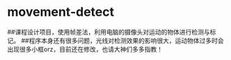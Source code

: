 # movement-detect

##课程设计项目，使用帧差法，利用电脑的摄像头对运动的物体进行检测与标记。
##程序本身还有很多问题，光线对检测效果的影响很大，运动物体过多时会出现很多小框orz，目前还在修改，也请大神们多多指教！
